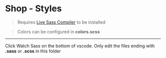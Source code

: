 # Shop - Styles
> Requires [Live Sass Compiler](https://marketplace.visualstudio.com/items?itemName=ritwickdey.live-sass) to be installed

> Colors can be configured in **colors.scss**

---


Click Watch Sass on the bottom of vscode.
Only edit the files ending with **.sass** or **.scss** in this folder


